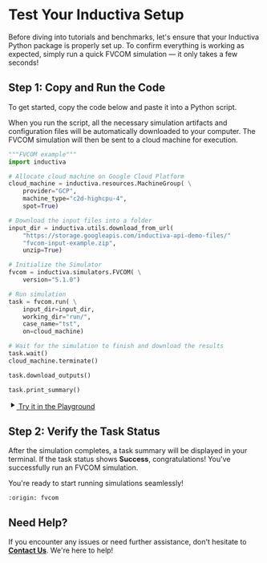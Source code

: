 # Test Your Inductiva Setup
Before diving into tutorials and benchmarks, let's ensure that your Inductiva Python package is properly set up. To confirm everything is working as expected, simply run a quick FVCOM simulation — it only takes a few seconds!

## Step 1: Copy and Run the Code
To get started, copy the code below and paste it into a Python script.

When you run the script, all the necessary simulation artifacts and configuration files will be automatically downloaded to your computer. The FVCOM simulation will then be sent to a cloud machine for execution.

```python
"""FVCOM example"""
import inductiva

# Allocate cloud machine on Google Cloud Platform
cloud_machine = inductiva.resources.MachineGroup( \
    provider="GCP",
    machine_type="c2d-highcpu-4",
    spot=True)

# Download the input files into a folder
input_dir = inductiva.utils.download_from_url(
    "https://storage.googleapis.com/inductiva-api-demo-files/"
    "fvcom-input-example.zip",
    unzip=True)

# Initialize the Simulator
fvcom = inductiva.simulators.FVCOM( \
    version="5.1.0")

# Run simulation
task = fvcom.run( \
    input_dir=input_dir,
    working_dir="run/",
    case_name="tst",
    on=cloud_machine)

# Wait for the simulation to finish and download the results
task.wait()
cloud_machine.terminate()

task.download_outputs()

task.print_summary()
```

<a href="https://console-dev.inductiva.ai/playground?simulator_name=fvcom" class="try-playground-button" target="_blank">
  <svg class="icon" xmlns="http://www.w3.org/2000/svg" width="16" height="16" viewBox="0 0 24 24" fill="currentColor">
    <path d="M8 5v14l11-7z"/>
  </svg>
  Try it in the Playground
</a>

## Step 2: Verify the Task Status
After the simulation completes, a task summary will be displayed in your terminal. If the task status shows **Success**, congratulations! You've successfully run an FVCOM simulation.

You're ready to start running simulations seamlessly!

```{banner_small}
:origin: fvcom
```

## Need Help?
If you encounter any issues or need further assistance, don't hesitate to [**Contact Us**](mailto:support@inductiva.ai). We're here to help!

